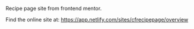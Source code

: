 Recipe page site from frontend mentor.

Find the online site at:
https://app.netlify.com/sites/cfrecipepage/overview

